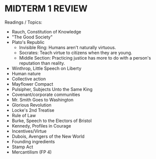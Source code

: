 # MIDTERM 1 REVIEW
Readings / Topics:
* Rauch, Constitution of Knowledge
* "The Good Society"
* Plato's Republic
	* Invisible Ring: Humans aren't naturally virtuous.
	* Socrates: Teach virtue to citizens when they are young.
	* Middle Section: Practicing justice has more to do with a person's reputation than reality.
* Winthrop, Little Speech on Liberty
* Human nature
* Collective action
* Mayflower Compact
* Pulsipher, Subjects Unto the Same King
* Covenant/corporate communities
* Mr. Smith Goes to Washington
* Glorious Revolution
* Locke's 2nd Treatise
* Rule of Law
* Burke, Speech to the Electors of Bristol
* Kennedy, Profiles in Courage
* Incentives/Virtue
* Dubois, Avengers of the New World
* Founding ingredients
* Stamp Act
* Mercantilism (FP 4)
